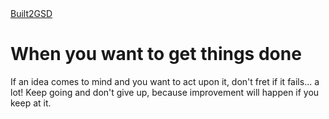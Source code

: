 <html>
<head>

<body>
<a href="www.built2GSD.com">Built2GSD</a>
<p></p>
<h1>When you want to get things done</h1>
<p>If an idea comes to mind and you want to act upon it, don't fret if it fails... a lot! Keep going and don't give up, because improvement will happen if you keep at it.</p>

</body>
</html>
